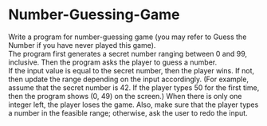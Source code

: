 # Number-Guessing-Game
Write a program for number-guessing game (you may refer to Guess the Number if you have never played this game).   
The program first generates a secret number ranging between 0 and 99, inclusive. Then the program asks the player to guess a number.   
If the input value is equal to the secret number, then the player wins. If not, then update the range depending on the input accordingly. (For example, assume that the secret number is 42. If the player types 50 for the first time, then the program shows (0, 49) on the screen.) When there is only one integer left, the player loses the game. Also, make sure that the player types a number in the feasible range; otherwise, ask the user to redo the input.
